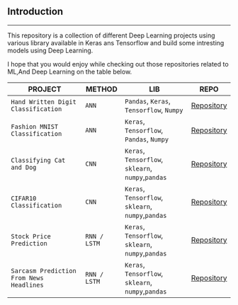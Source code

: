 
## Introduction
---

This repository is a collection of different  Deep Learning projects using various library available in Keras ans Tensorflow and build some intresting models using Deep Learning.

I hope that you would enjoy while checking out those repositories related to ML,And Deep Learning on the table below.



|__PROJECT__|__METHOD__|__LIB__|__REPO__|
|-|-|-|-|
|`Hand Written Digit Classification`|`ANN`|`Pandas`, `Keras`, `Tensorflow`, `Numpy`|[Repository](https://github.com/soumyajit4419/Deep_Learning_Projects/tree/master/Digit_Classification%20%5BANN%5D)|
|`Fashion MNIST Classification`|`ANN` |`Keras`, `Tensorflow`, `Pandas`, `Numpy`|[Repository](https://github.com/soumyajit4419/Deep_Learning_Projects/tree/master/Fashion_MNIST_Classification%20%5BANN%5D)|
|`Classifying Cat and Dog`|`CNN` |`Keras`, `Tensorflow`, `sklearn`, `numpy`,`pandas`|[Repository](https://github.com/soumyajit4419/Deep_Learning_Projects/tree/master/Cat_Dog_Classification%20%5BCNN%5D)|
|`CIFAR10 Classification`|`CNN` |`Keras`, `Tensorflow`, `sklearn`, `numpy`,`pandas`|[Repository](https://github.com/soumyajit4419/Deep_Learning_Projects/tree/master/CIFAR10_Classification%20%5BCNN%5D)|
|`Stock Price Prediction`|`RNN / LSTM` |`Keras`, `Tensorflow`, `sklearn`, `numpy`,`pandas`|[Repository](https://github.com/soumyajit4419/Deep_Learning_Projects/tree/master/Google_Stock_Price_Prediction%20%5BRNN%20%E2%81%84%20LSTM%5D)|
|`Sarcasm Prediction From News Headlines`|`RNN / LSTM` |`Keras`, `Tensorflow`, `sklearn`, `numpy`,`pandas`|[Repository](https://github.com/soumyajit4419/Deep_Learning_Projects/tree/master/Sarcasm_Prediction_News_Headlines%20%5BRNN%20%E2%81%84%20LSTM%5D)|


